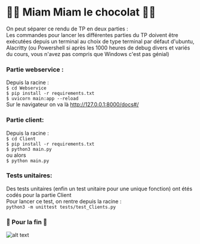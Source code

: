 # 🍫🍫 Miam Miam le chocolat 🍫🍫
On peut séparer ce rendu de TP en deux parties : <br>
Les commandes pour lancer les différentes parties du TP doivent être exécutées depuis un terminal au choix de type terminal par défaut d'ubuntu, Alacritty (ou Powershell si après les 1000 heures de debug divers et variés du cours, vous n'avez pas compris que Windows c'est pas génial) <br>
### Partie webservice : 
Depuis la racine : <br>
``` $ cd Webservice ``` <br>
``` $ pip install -r requirements.txt ``` <br>
``` $ uvicorn main:app --reload ``` <br>
Sur le navigateur on va là http://127.0.0.1:8000/docs#/ 

### Partie client: 
Depuis la racine : <br>
``` $ cd Client ``` <br>
``` $ pip install -r requirements.txt ``` <br>
``` $ python3 main.py ``` <br>
ou alors <br>
``` $ python main.py ``` <br>

### Tests unitaires:
Des tests unitaires (enfin un test unitaire pour une unique fonction) ont étés codés pour la partie Client <br>
Pour lancer ce test, on rentre depuis la racine : <br>
``` python3 -m unittest tests/test_Clients.py  ``` <br>

### 🐼 Pour la fin 🐼
![alt text](https://raw.githubusercontent.com/MailineN/conceptionLogicielle/main/ImAPanda/panda.gif "Les pandas dominent le monde")
